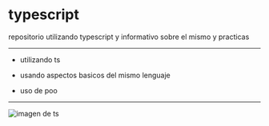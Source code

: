 # typescript
repositorio utilizando typescript y informativo sobre el mismo y practicas

***
- utilizando ts

- usando aspectos basicos del mismo lenguaje

- uso de poo

***
![imagen de ts](https://beecrowd.com/wp-content/uploads/2024/04/2022-06-02-TypeScript.jpg)
